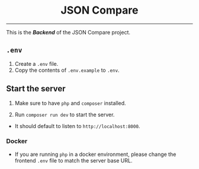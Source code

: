 <h1 align="center">JSON Compare</h1>

<hr />

This is the ***Backend*** of the JSON Compare project.

## `.env`
1. Create a `.env` file.
2. Copy the contents of `.env.example` to `.env`.

## Start the server

1. Make sure to have `php` and `composer` installed.

2. Run `composer run dev` to start the server.

- It should default to listen to `http://localhost:8000`.

### Docker

- If you are running `php` in a docker environment, please change the frontend `.env` file to match the server base URL.
